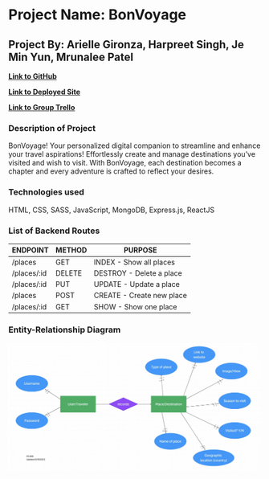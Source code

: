 # **Project Name: BonVoyage**
## **Project By:** Arielle Gironza, Harpreet Singh, Je Min Yun, Mrunalee Patel

[**Link to GitHub**](https://github.com/mrunaleepatel/group-project3-backend)

[**Link to Deployed Site**](https://group-project3-backend.onrender.com/)

[**Link to Group Trello**](https://trello.com/b/8FuriwSl/ga-seir-kale-p3)


### Description of Project
BonVoyage! Your personalized digital companion to streamline and enhance your travel aspirations! Effortlessly create and manage destinations you’ve visited and wish to visit. With BonVoyage, each destination becomes a chapter and every adventure is crafted to reflect your desires.

### Technologies used
HTML, CSS, SASS, JavaScript, MongoDB, Express.js, ReactJS

### List of Backend Routes
|ENDPOINT|METHOD|PURPOSE|
|--------|------|-------|
|/places|GET|INDEX - Show all places|
|/places/:id|DELETE|DESTROY - Delete a place|
|/places/:id|PUT|UPDATE - Update a place|
|/places|POST|CREATE - Create new place|
|/places/:id|GET|SHOW - Show one place|

### Entity-Relationship Diagram
![Picture of ERD](P3-ERD.jpeg)